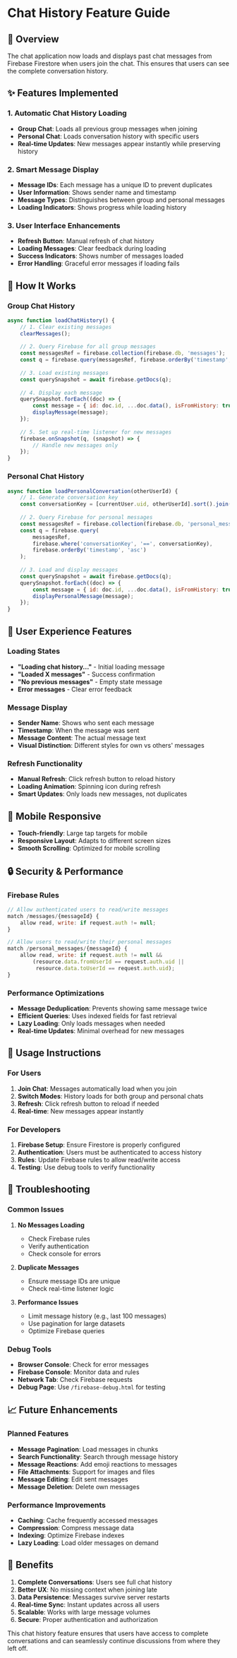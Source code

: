 # Chat History Feature Guide

## 🎯 **Overview**
The chat application now loads and displays past chat messages from Firebase Firestore when users join the chat. This ensures that users can see the complete conversation history.

## ✨ **Features Implemented**

### **1. Automatic Chat History Loading**
- **Group Chat**: Loads all previous group messages when joining
- **Personal Chat**: Loads conversation history with specific users
- **Real-time Updates**: New messages appear instantly while preserving history

### **2. Smart Message Display**
- **Message IDs**: Each message has a unique ID to prevent duplicates
- **User Information**: Shows sender name and timestamp
- **Message Types**: Distinguishes between group and personal messages
- **Loading Indicators**: Shows progress while loading history

### **3. User Interface Enhancements**
- **Refresh Button**: Manual refresh of chat history
- **Loading Messages**: Clear feedback during loading
- **Success Indicators**: Shows number of messages loaded
- **Error Handling**: Graceful error messages if loading fails

## 🔧 **How It Works**

### **Group Chat History**
```javascript
async function loadChatHistory() {
    // 1. Clear existing messages
    clearMessages();
    
    // 2. Query Firebase for all group messages
    const messagesRef = firebase.collection(firebase.db, 'messages');
    const q = firebase.query(messagesRef, firebase.orderBy('timestamp', 'asc'));
    
    // 3. Load existing messages
    const querySnapshot = await firebase.getDocs(q);
    
    // 4. Display each message
    querySnapshot.forEach((doc) => {
        const message = { id: doc.id, ...doc.data(), isFromHistory: true };
        displayMessage(message);
    });
    
    // 5. Set up real-time listener for new messages
    firebase.onSnapshot(q, (snapshot) => {
        // Handle new messages only
    });
}
```

### **Personal Chat History**
```javascript
async function loadPersonalConversation(otherUserId) {
    // 1. Generate conversation key
    const conversationKey = [currentUser.uid, otherUserId].sort().join('_');
    
    // 2. Query Firebase for personal messages
    const messagesRef = firebase.collection(firebase.db, 'personal_messages');
    const q = firebase.query(
        messagesRef, 
        firebase.where('conversationKey', '==', conversationKey),
        firebase.orderBy('timestamp', 'asc')
    );
    
    // 3. Load and display messages
    const querySnapshot = await firebase.getDocs(q);
    querySnapshot.forEach((doc) => {
        const message = { id: doc.id, ...doc.data(), isFromHistory: true };
        displayPersonalMessage(message);
    });
}
```

## 🎨 **User Experience Features**

### **Loading States**
- **"Loading chat history..."** - Initial loading message
- **"Loaded X messages"** - Success confirmation
- **"No previous messages"** - Empty state message
- **Error messages** - Clear error feedback

### **Message Display**
- **Sender Name**: Shows who sent each message
- **Timestamp**: When the message was sent
- **Message Content**: The actual message text
- **Visual Distinction**: Different styles for own vs others' messages

### **Refresh Functionality**
- **Manual Refresh**: Click refresh button to reload history
- **Loading Animation**: Spinning icon during refresh
- **Smart Updates**: Only loads new messages, not duplicates

## 📱 **Mobile Responsive**
- **Touch-friendly**: Large tap targets for mobile
- **Responsive Layout**: Adapts to different screen sizes
- **Smooth Scrolling**: Optimized for mobile scrolling

## 🔒 **Security & Performance**

### **Firebase Rules**
```javascript
// Allow authenticated users to read/write messages
match /messages/{messageId} {
    allow read, write: if request.auth != null;
}

// Allow users to read/write their personal messages
match /personal_messages/{messageId} {
    allow read, write: if request.auth != null && 
        (resource.data.fromUserId == request.auth.uid || 
         resource.data.toUserId == request.auth.uid);
}
```

### **Performance Optimizations**
- **Message Deduplication**: Prevents showing same message twice
- **Efficient Queries**: Uses indexed fields for fast retrieval
- **Lazy Loading**: Only loads messages when needed
- **Real-time Updates**: Minimal overhead for new messages

## 🚀 **Usage Instructions**

### **For Users**
1. **Join Chat**: Messages automatically load when you join
2. **Switch Modes**: History loads for both group and personal chats
3. **Refresh**: Click refresh button to reload if needed
4. **Real-time**: New messages appear instantly

### **For Developers**
1. **Firebase Setup**: Ensure Firestore is properly configured
2. **Authentication**: Users must be authenticated to access history
3. **Rules**: Update Firebase rules to allow read/write access
4. **Testing**: Use debug tools to verify functionality

## 🐛 **Troubleshooting**

### **Common Issues**
1. **No Messages Loading**
   - Check Firebase rules
   - Verify authentication
   - Check console for errors

2. **Duplicate Messages**
   - Ensure message IDs are unique
   - Check real-time listener logic

3. **Performance Issues**
   - Limit message history (e.g., last 100 messages)
   - Use pagination for large datasets
   - Optimize Firebase queries

### **Debug Tools**
- **Browser Console**: Check for error messages
- **Firebase Console**: Monitor data and rules
- **Network Tab**: Check Firebase requests
- **Debug Page**: Use `/firebase-debug.html` for testing

## 📈 **Future Enhancements**

### **Planned Features**
- **Message Pagination**: Load messages in chunks
- **Search Functionality**: Search through message history
- **Message Reactions**: Add emoji reactions to messages
- **File Attachments**: Support for images and files
- **Message Editing**: Edit sent messages
- **Message Deletion**: Delete own messages

### **Performance Improvements**
- **Caching**: Cache frequently accessed messages
- **Compression**: Compress message data
- **Indexing**: Optimize Firebase indexes
- **Lazy Loading**: Load older messages on demand

## 🎉 **Benefits**

1. **Complete Conversations**: Users see full chat history
2. **Better UX**: No missing context when joining late
3. **Data Persistence**: Messages survive server restarts
4. **Real-time Sync**: Instant updates across all users
5. **Scalable**: Works with large message volumes
6. **Secure**: Proper authentication and authorization

This chat history feature ensures that users have access to complete conversations and can seamlessly continue discussions from where they left off. 